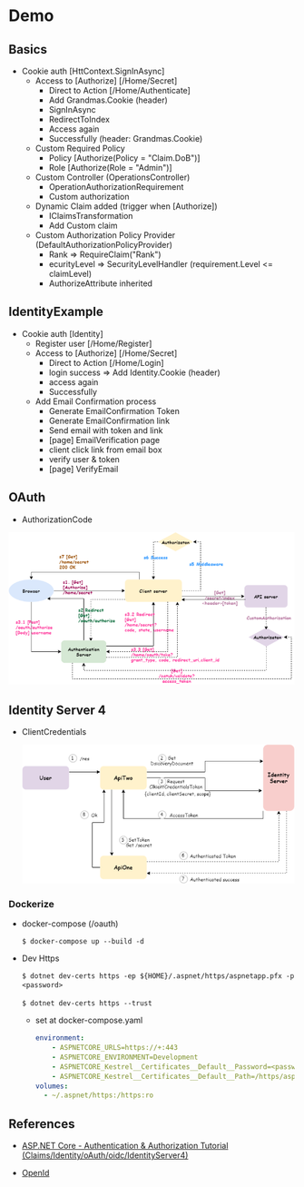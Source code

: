 # Demo

## Basics

- Cookie auth [HttContext.SignInAsync]
  - Access to [Authorize] [/Home/Secret]
    - Direct to Action [/Home/Authenticate]
    - Add Grandmas.Cookie (header)
    - SignInAsync
    - RedirectToIndex
    - Access again
    - Successfully (header: Grandmas.Cookie)
  - Custom Required Policy
    - Policy [Authorize(Policy = "Claim.DoB")]
    - Role [Authorize(Role = "Admin")]
  - Custom Controller (OperationsController)
    - OperationAuthorizationRequirement
    - Custom authorization
  - Dynamic Claim added (trigger when [Authorize])
    - IClaimsTransformation
    - Add Custom claim
  - Custom Authorization Policy Provider (DefaultAuthorizationPolicyProvider)
    - Rank => RequireClaim("Rank")
    - ecurityLevel => SecurityLevelHandler (requirement.Level <= claimLevel)
    - AuthorizeAttribute inherited

## IdentityExample

- Cookie auth [Identity]
  - Register user [/Home/Register]
  - Access to [Authorize] [/Home/Secret]
    - Direct to Action [/Home/Login]
    - login success => Add Identity.Cookie (header)
    - access again
    - Successfully  
  - Add Email Confirmation process
    - Generate EmailConfirmation Token
    - Generate EmailConfirmation link
    - Send email with token and link
    - [page] EmailVerification page
    - client click link from email box
    - verify user & token
    - [page] VerifyEmail

## OAuth

- AuthorizationCode

 ![alt tag](https://github.com/lastingyeh/aspnetIdentities/blob/master/oauth/oauth-authorizationCode.png)

## Identity Server 4

- ClientCredentials
  
  ![alt tag](https://github.com/lastingyeh/aspnetIdentities/blob/master/identityserver4/id4-clientCredentials.png)

### Dockerize

- docker-compose (/oauth)

      $ docker-compose up --build -d 

- Dev Https

      $ dotnet dev-certs https -ep ${HOME}/.aspnet/https/aspnetapp.pfx -p <password>

      $ dotnet dev-certs https --trust

  - set at docker-compose.yaml
    ```yaml
    environment:
        - ASPNETCORE_URLS=https://+:443
        - ASPNETCORE_ENVIRONMENT=Development
        - ASPNETCORE_Kestrel__Certificates__Default__Password=<password>
        - ASPNETCORE_Kestrel__Certificates__Default__Path=/https/aspnetapp.pfx
    volumes:
      - ~/.aspnet/https:/https:ro 
    ```


## References
  
- [ASP.NET Core - Authentication & Authorization Tutorial (Claims/Identity/oAuth/oidc/IdentityServer4)](https://www.youtube.com/playlist?list=PLOeFnOV9YBa7dnrjpOG6lMpcyd7Wn7E8V)

- [OpenId](https://openid.net/specs/oauth-v2-multiple-response-types-1_0.html#ResponseTypesAndModes)
